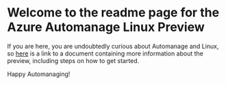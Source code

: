 # Welcome to the readme page for the Azure Automanage Linux Preview

If you are here, you are undoubtedly curious about Automanage and Linux, so [here](https://github.com/microsoft/AzureAutomanage/blob/main/Azure%20Automanage%20-%20Linux%20Private%20Preview.pdf) is a link to a document containing more information about the preview, including steps on how to get started.

Happy Automanaging!
